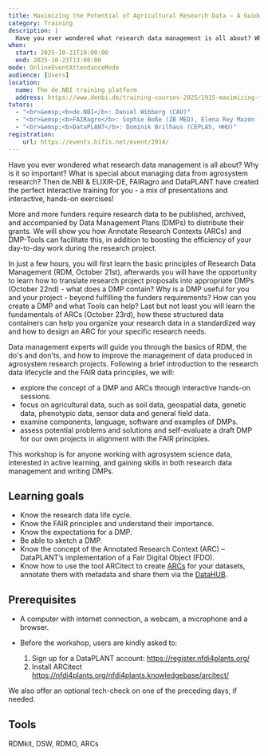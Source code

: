 ```yaml
---
title: Maximizing the Potential of Agricultural Research Data – A Guide to Crafting a DMP and Using ARCs
category: Training
description: |
  Have you ever wondered what research data management is all about? Why is it so important? What is special about managing data from agrosystem research?
when:
  start: 2025-10-21T10:00:00
  end: 2025-10-23T13:00:00
mode: OnlineEventAttendanceMode
audience: [Users]
location:
  name: The de.NBI training platform
  address: https://www.denbi.de/training-courses-2025/1915-maximizing-the-potential-of-agricultural-research-data-a-guide-to-crafting-a-dmp-and-using-arcs
tutors:
  - "<br>&emsp;<b>de.NBI</b>: Daniel Wibberg (CAU)"
  - "<br>&emsp;<b>FAIRagro</b>: Sophie Boße (ZB MED), Elena Rey Mazón (IPK), Wahib Sahwan (ZALF)"
  - "<br>&emsp;<b>DataPLANT</b>: Dominik Brilhaus (CEPLAS, HHU)"
registration:
    url: https://events.hifis.net/event/2914/
---
```


Have you ever wondered what research data management is all about? Why is it so important? What is special about managing data from agrosystem research? Then de.NBI & ELIXIR-DE, FAIRagro and DataPLANT have created the perfect interactive training for you - a mix of presentations and interactive, hands-on exercises!

More and more funders require research data to be published, archived, and accompanied by Data Management Plans (DMPs) to distribute their grants. We will show you how Annotate Research Contexts (ARCs) and DMP-Tools can facilitate this, in addition to boosting the efficiency of your day-to-day work during the research project.

In just a few hours, you will first learn the basic principles of Research Data Management (RDM, October 21st), afterwards you will have the opportunity to learn how to translate research project proposals into appropriate DMPs (October 22nd) - what does a DMP contain? Why is a DMP useful for you and your project - beyond fulfilling the funders requirements? How can you create a DMP and what Tools can help? Last but not least you will learn the fundamentals of ARCs (October 23rd), how these structured data containers can help you organize your research data in a standardized way and how to design an ARC for your specific research needs. 

Data management experts will guide you through the basics of RDM, the do's and don'ts, and how to improve the management of data produced in agrosystem research projects. Following a brief introduction to the research data lifecycle and the FAIR data principles, we will:

- explore the concept of a DMP and ARCs through interactive hands-on sessions.
- focus on agricultural data, such as soil data, geospatial data, genetic data, phenotypic data, sensor data and general field data. 
- examine components, language, software and examples of DMPs. 
- assess potential problems and solutions and self-evaluate a draft DMP for our own projects in alignment with the FAIR principles.

This workshop is for anyone working with agrosystem science data, interested in active learning, and gaining skills in both research data management and writing DMPs.

## Learning goals

- Know the research data life cycle.
- Know the FAIR principles and understand their importance.
- Know the expectations for a DMP.
- Be able to sketch a DMP.
- Know the concept of the Annotated Research Context (ARC) – DataPLANT’s implementation of a Fair Digital Object (FDO).
- Know how to use the tool ARCitect to create [ARCs](https://arc-rdm.org) for your datasets, annotate them with metadata and share them via the [DataHUB](https://git.nfdi4plants.org).

## Prerequisites

- A computer with internet connection, a webcam, a microphone and a browser.
- Before the workshop, users are kindly asked to:

  1. Sign up for a DataPLANT account: https://register.nfdi4plants.org/
  2. Install ARCitect https://nfdi4plants.org/nfdi4plants.knowledgebase/arcitect/

We also offer an optional tech-check on one of the preceding days, if needed.

## Tools

RDMkit, DSW, RDMO, ARCs